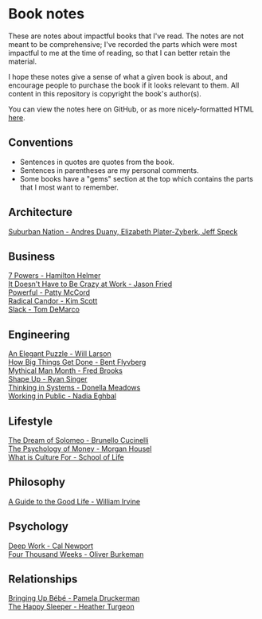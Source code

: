 # Book notes

These are notes about impactful books that I've read. The notes are not meant to be comprehensive;
I've recorded the parts which were most impactful to me at the time of reading, so that I can better
retain the material.

I hope these notes give a sense of what a given book is about, and encourage people to purchase the
book if it looks relevant to them. All content in this repository is copyright the book's author(s).

You can view the notes here on GitHub, or as more nicely-formatted HTML
[here](https://notes.philcrosby.com).

## Conventions

* Sentences in quotes are quotes from the book.
* Sentences in parentheses are my personal comments.
* Some books have a "gems" section at the top which contains the parts that I most want to remember.

## Architecture

[Suburban Nation - Andres Duany, Elizabeth Plater-Zyberk, Jeff Speck](https://notes.philcrosby.com/suburban-nation-andres-duany.html)

## Business

[7 Powers - Hamilton Helmer](https://notes.philcrosby.com/7-powers-hamilton-helmer.html)<br>
[It Doesn't Have to Be Crazy at Work - Jason Fried](https://notes.philcrosby.com/it-doesnt-have-to-be-crazy-at-work-jason-fried.html)<br>
[Powerful - Patty McCord](https://notes.philcrosby.com/powerful-patty-mccord.html)<br>
[Radical Candor - Kim Scott](https://notes.philcrosby.com/radical-candor-kim-scott.html)<br>
[Slack - Tom DeMarco](https://notes.philcrosby.com/slack-tom-demarco.html)<br>

## Engineering

[An Elegant Puzzle - Will Larson](https://notes.philcrosby.com/an-elegant-puzzle-will-larson.html)<br>
[How Big Things Get Done - Bent Flyvberg](https://notes.philcrosby.com/how-big-things-get-done-bent-flyvbjerg.html)<br>
[Mythical Man Month - Fred Brooks](https://notes.philcrosby.com/mythical-man-month-fred-brooks.html)<br>
[Shape Up - Ryan Singer](https://notes.philcrosby.com/shape-up-ryan-singer.html)<br>
[Thinking in Systems - Donella Meadows](https://notes.philcrosby.com/thinking-in-systems-donella-meadows.html)<br>
[Working in Public - Nadia Eghbal](https://notes.philcrosby.com/working-in-public-nadia-eghbal.html)

## Lifestyle

[The Dream of Solomeo - Brunello Cucinelli](https://notes.philcrosby.com/the-dream-of-solomeo-brunello-cucinelli.html)<br>
[The Psychology of Money - Morgan Housel](https://notes.philcrosby.com/the-psychology-of-money-morgan-housel.html)<br>
[What is Culture For - School of Life](https://notes.philcrosby.com/what-is-culture-for-school-of-life.html)

## Philosophy

[A Guide to the Good Life - William Irvine](https://notes.philcrosby.com/a-guide-to-the-good-life-william-irvine.html)<br>

## Psychology

[Deep Work - Cal Newport](https://notes.philcrosby.com/deep-work-cal-newport.html)<br>
[Four Thousand Weeks - Oliver Burkeman](https://notes.philcrosby.com/four-thousand-weeks-oliver-burkeman.html)


## Relationships

[Bringing Up Bébé - Pamela Druckerman](https://notes.philcrosby.com/bringing-up-bebe-pamela-druckerman.html)<br>
[The Happy Sleeper - Heather Turgeon](https://notes.philcrosby.com/the-happy-sleeper-heather-turgeon.html)
